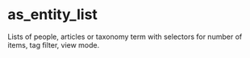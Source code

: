 # as_entity_list
Lists of people, articles or taxonomy term with selectors for number of items, tag filter, view mode.
